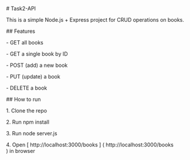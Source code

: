 \# Task2-API



This is a simple Node.js + Express project for CRUD operations on books.



\## Features

\- GET all books

\- GET a single book by ID

\- POST (add) a new book

\- PUT (update) a book

\- DELETE a book



\## How to run

1\. Clone the repo

2\. Run npm install

3\. Run node server.js

4\. Open \[ http://localhost:3000/books ] ( http://localhost:3000/books ) in browser


